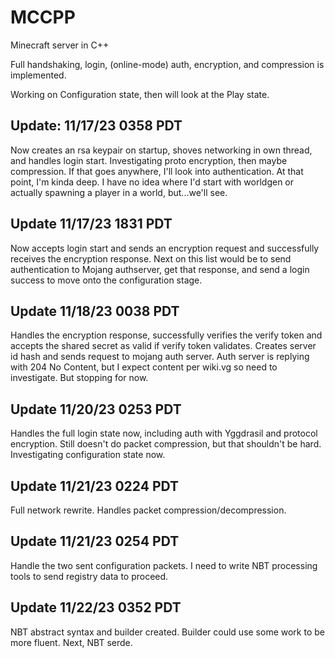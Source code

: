 # MCCPP

Minecraft server in C++

Full handshaking, login, (online-mode) auth, encryption, and compression is implemented.

Working on Configuration state, then will look at the Play state.

## Update: 11/17/23 0358 PDT

Now creates an rsa keypair on startup, shoves networking in own thread, and
handles login start. Investigating proto encryption, then maybe compression. If that goes anywhere, I'll
look into authentication. At that point, I'm kinda deep. I have no idea where I'd start with worldgen
or actually spawning a player in a world, but...we'll see.

## Update 11/17/23 1831 PDT

Now accepts login start and sends an encryption request and successfully receives the encryption response.
Next on this list would be to send authentication to Mojang authserver, get that response, and send a
login success to move onto the configuration stage.

## Update 11/18/23 0038 PDT

Handles the encryption response, successfully verifies the verify token and accepts the shared secret as valid if
verify token validates. Creates server id hash and sends request to mojang auth server. Auth server is replying with
204 No Content, but I expect content per wiki.vg so need to investigate. But stopping for now.

## Update 11/20/23 0253 PDT

Handles the full login state now, including auth with Yggdrasil and protocol encryption. Still doesn't do packet
compression, but that shouldn't be hard. Investigating configuration state now.

## Update 11/21/23 0224 PDT

Full network rewrite. Handles packet compression/decompression.

## Update 11/21/23 0254 PDT

Handle the two sent configuration packets. I need to write NBT processing tools to send registry data to proceed.

## Update 11/22/23 0352 PDT

NBT abstract syntax and builder created. Builder could use some work to be more fluent. Next, NBT serde.